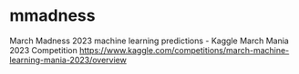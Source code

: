 # mmadness
March Madness 2023 machine learning predictions - Kaggle March Mania 2023 Competition
https://www.kaggle.com/competitions/march-machine-learning-mania-2023/overview
